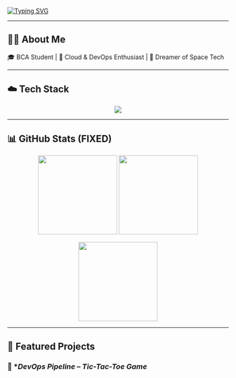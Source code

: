 <!-- Typing Animation -->
[![Typing SVG](https://readme-typing-svg.demolab.com?font=Orbitron&weight=700&size=28&duration=3000&pause=800&color=00BFFF&center=true&vCenter=true&width=1000&lines=Hi%20%F0%9F%91%8B%2C%20I'm%20Shubham%20Dwivedi&lines=Future%20Cloud%20%26%20DevOps%20Engineer&lines=Always%20Learning%20%26%20Building%20Projects&lines=Passionate%20about%20Tech%2C%20Music%20%26%20Space)](https://git.io/typing-svg)

---

## 🧑‍💻 About Me  

🎓 BCA Student | 🚀 Cloud & DevOps Enthusiast | 🌌 Dreamer of Space Tech  

---

## ☁️ Tech Stack  

<p align="center">
<img src="https://skillicons.dev/icons?i=aws,gcp,docker,kubernetes,terraform,jenkins,githubactions,argo,helm,linux,git,github,python,bash,html,css,js,mysql&perline=9" />
</p>

---

## 📊 GitHub Stats (FIXED)

<p align="center">
  <img src="https://github-readme-stats-eight.vercel.app/api?username=shubhamdwivedi-spacepilot&show_icons=true&theme=tokyonight&hide_border=true&count_private=true&cache_seconds=86400" height="180px"/>
  <img src="https://github-readme-stats-eight.vercel.app/api/top-langs/?username=shubhamdwivedi-spacepilot&layout=compact&theme=tokyonight&hide_border=true&cache_seconds=86400" height="180px"/>
</p>

<p align="center">
  <img src="https://github-readme-streak-stats-eight.vercel.app?user=shubhamdwivedi-spacepilot&theme=tokyonight&hide_border=true" height="180px"/>
</p>

---

## 🚀 Featured Projects  

### 🔹 **DevOps Pipeline – Tic-Tac-Toe Game*
